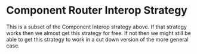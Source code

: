 # Component Router Interop Strategy

This is a subset of the Component Interop strategy above. If that strategy works then we almost get this strategy for free. If not then we might still be able to get this strategy to work in a cut down version of the more general case.
